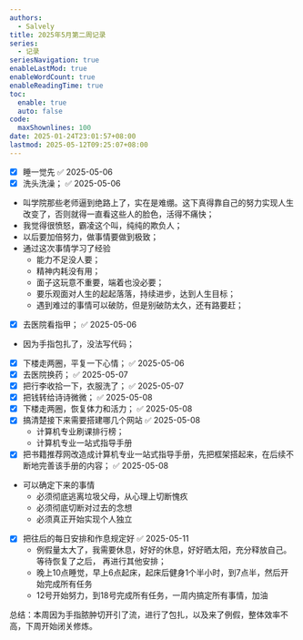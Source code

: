 ```yaml
---
authors:
  - Salvely
title: 2025年5月第二周记录
series:
  - 记录
seriesNavigation: true
enableLastMod: true
enableWordCount: true
enableReadingTime: true
toc:
  enable: true
  auto: false
code:
  maxShownlines: 100
date: 2025-01-24T23:01:57+08:00
lastmod: 2025-05-12T09:25:07+08:00
---
```


<!--more-->

- [x] 睡一觉先 ✅ 2025-05-06
- [x] 洗头洗澡； ✅ 2025-05-06
- 叫学院那些老师逼到绝路上了，实在是难绷。这下真得靠自己的努力实现人生改变了，否则就得一直看这些人的脸色，活得不痛快；
- 我觉得很愤怒，霸凌这个叫，纯纯的欺负人；
- 以后要加倍努力，做事情要做到极致；
- 通过这次事情学习了经验
	- 能力不足没人要；
	- 精神内耗没有用；
	- 面子这玩意不重要，端着也没必要；
	- 要乐观面对人生的起起落落，持续进步，达到人生目标；
	- 遇到难过的事情可以破防，但是别破防太久，还有路要赶；
- [x] 去医院看指甲； ✅ 2025-05-06
- 因为手指包扎了，没法写代码；
- [x] 下楼走两圈，平复一下心情； ✅ 2025-05-06
- [x] 去医院换药； ✅ 2025-05-07
- [x] 把行李收拾一下，衣服洗了； ✅ 2025-05-07
- [x] 把钱转给诗诗微微； ✅ 2025-05-08
- [x] 下楼走两圈，恢复体力和活力； ✅ 2025-05-08
- [x] 搞清楚接下来需要搭建哪几个网站 ✅ 2025-05-08
	- 计算机专业刷课排行榜；
	- 计算机专业一站式指导手册
- [x] 把书籍推荐网改造成计算机专业一站式指导手册，先把框架搭起来，在后续不断地完善该手册的内容； ✅ 2025-05-08
- 可以确定下来的事情
	- 必须彻底逃离垃圾父母，从心理上切断愧疚
	- 必须彻底切断对过去的念想
	- 必须真正开始实现个人独立
- [x] 把往后的每日安排和作息规定好 ✅ 2025-05-11
	- 例假量太大了，我需要休息，好好的休息，好好晒太阳，充分释放自己。等待恢复了之后， 再进行其他安排；
	- 晚上10点睡觉，早上6点起床，起床后健身1个半小时，到7点半，然后开始完成所有任务
	- 12号开始努力，到18号完成所有任务，一周内搞定所有事情，加油

总结：本周因为手指脓肿切开引了流，进行了包扎，以及来了例假，整体效率不高，下周开始闭关修炼。
